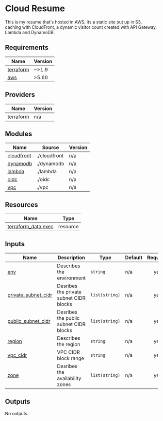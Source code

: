# Cloud Resume

This is my resume that's hosted in AWS. Its a static site put up in S3, caching with CloudFront, a dynamic visitor count created with API Gateway, Lambda and DynamoDB.

<!-- BEGIN_TF_DOCS -->
## Requirements

| Name | Version |
|------|---------|
| <a name="requirement_terraform"></a> [terraform](#requirement\_terraform) | ~>1.9 |
| <a name="requirement_aws"></a> [aws](#requirement\_aws) | >5.60 |

## Providers

| Name | Version |
|------|---------|
| <a name="provider_terraform"></a> [terraform](#provider\_terraform) | n/a |

## Modules

| Name | Source | Version |
|------|--------|---------|
| <a name="module_cloudfront"></a> [cloudfront](#module\_cloudfront) | ./cloudfront | n/a |
| <a name="module_dynamodb"></a> [dynamodb](#module\_dynamodb) | ./dynamodb | n/a |
| <a name="module_lambda"></a> [lambda](#module\_lambda) | ./lambda | n/a |
| <a name="module_oidc"></a> [oidc](#module\_oidc) | ./oidc | n/a |
| <a name="module_vpc"></a> [vpc](#module\_vpc) | ./vpc | n/a |

## Resources

| Name | Type |
|------|------|
| [terraform_data.exec](https://registry.terraform.io/providers/hashicorp/terraform/latest/docs/resources/data) | resource |

## Inputs

| Name | Description | Type | Default | Required |
|------|-------------|------|---------|:--------:|
| <a name="input_env"></a> [env](#input\_env) | Describes the environment | `string` | n/a | yes |
| <a name="input_private_subnet_cidr"></a> [private\_subnet\_cidr](#input\_private\_subnet\_cidr) | Desribes the private subnet CIDR blocks | `list(string)` | n/a | yes |
| <a name="input_public_subnet_cidr"></a> [public\_subnet\_cidr](#input\_public\_subnet\_cidr) | Desribes the public subnet CIDR blocks | `list(string)` | n/a | yes |
| <a name="input_region"></a> [region](#input\_region) | Describes the region | `string` | n/a | yes |
| <a name="input_vpc_cidr"></a> [vpc\_cidr](#input\_vpc\_cidr) | VPC CIDR block range | `string` | n/a | yes |
| <a name="input_zone"></a> [zone](#input\_zone) | Desribes the availability zones | `list(string)` | n/a | yes |

## Outputs

No outputs.
<!-- END_TF_DOCS -->